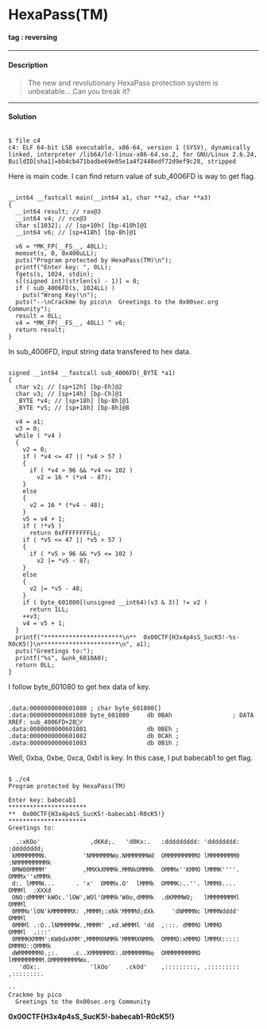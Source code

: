# **HexaPass(TM)**

#### tag : reversing

-----------------------------------------------

#### Description

>The new and revolutionary HexaPass protection system is unbeatable... Can you break it?

-----------------------------------------------

#### Solution

~~~

$ file c4
c4: ELF 64-bit LSB executable, x86-64, version 1 (SYSV), dynamically linked, interpreter /lib64/ld-linux-x86-64.so.2, for GNU/Linux 2.6.24, BuildID[sha1]=bb4cb471badbe69e05e1a4f2448edf72d9ef9c28, stripped

~~~

Here is main code. I can find return value of sub_4006FD is way to get flag.

~~~

__int64 __fastcall main(__int64 a1, char **a2, char **a3)
{
  __int64 result; // rax@3
  __int64 v4; // rcx@3
  char s[1032]; // [sp+10h] [bp-410h]@1
  __int64 v6; // [sp+418h] [bp-8h]@1

  v6 = *MK_FP(__FS__, 40LL);
  memset(s, 0, 0x400uLL);
  puts("Program protected by HexaPass(TM)\n");
  printf("Enter key: ", 0LL);
  fgets(s, 1024, stdin);
  s[(signed int)(strlen(s) - 1)] = 0;
  if ( sub_4006FD(s, 1024LL) )
    puts("Wrong Key!\n");
  puts("--\nCrackme by pico\n  Greetings to the 0x00sec.org Community");
  result = 0LL;
  v4 = *MK_FP(__FS__, 40LL) ^ v6;
  return result;
}

~~~

In sub_4006FD, input string data transfered to hex data.

~~~

signed __int64 __fastcall sub_4006FD(_BYTE *a1)
{
  char v2; // [sp+12h] [bp-Eh]@2
  char v3; // [sp+14h] [bp-Ch]@1
  _BYTE *v4; // [sp+18h] [bp-8h]@1
  _BYTE *v5; // [sp+18h] [bp-8h]@8

  v4 = a1;
  v3 = 0;
  while ( *v4 )
  {
    v2 = 0;
    if ( *v4 <= 47 || *v4 > 57 )
    {
      if ( *v4 > 96 && *v4 <= 102 )
        v2 = 16 * (*v4 - 87);
    }
    else
    {
      v2 = 16 * (*v4 - 48);
    }
    v5 = v4 + 1;
    if ( !*v5 )
      return 0xFFFFFFFFLL;
    if ( *v5 <= 47 || *v5 > 57 )
    {
      if ( *v5 > 96 && *v5 <= 102 )
        v2 |= *v5 - 87;
    }
    else
    {
      v2 |= *v5 - 48;
    }
    if ( byte_601080[(unsigned __int64)(v3 & 3)] != v2 )
      return 1LL;
    ++v3;
    v4 = v5 + 1;
  }
  printf("**********************\n**  0x00CTF{H3x4p4sS_SucK5!-%s-R0cK5!}\n**********************\n", a1);
  puts("Greetings to:");
  printf("%s", &unk_6010A0);
  return 0LL;
}

~~~

I follow byte_601080 to get hex data of key.

~~~

.data:0000000000601080 ; char byte_601080[]
.data:0000000000601080 byte_601080     db 0BAh                 ; DATA XREF: sub_4006FD+28r
.data:0000000000601081                 db 0BEh ;
.data:0000000000601082                 db 0CAh ;
.data:0000000000601083                 db 0B1h ;

~~~

Well, 0xba, 0xbe, 0xca, 0xb1 is key. In this case, I put babecab1 to get flag.

~~~

$ ./c4
Program protected by HexaPass(TM)

Enter key: babecab1
**********************
**  0x00CTF{H3x4p4sS_SucK5!-babecab1-R0cK5!}
**********************
Greetings to:

  .:xKOo'              ,dKKd;.   'd0Kx:.   :ddddddddd: 'dddddddd:   :dddddddd;  
 kMMMMMMMN.          'NMMMMMMWo.NMMMMMMWd  OMMMMMMMMMO lMMMMMMMM0 :NMMMMMMMMMk  
 0MW00MMMM'          ,MMXkXMMMk.MMNkOMMMk  OMMMx''KMMO lMMMK''''. OMMMx''xMMMk  
 d:. lMMMW...      . 'x'  OMMMx.O'  lMMMk  OMMMK:..''. lMMM0....  OMMMl  :XXXd  
 ONO:dMMMM'kWOc.'lOW',WOl'OMMMk'W0o,dMMMk  .dKMMMWO;   lMMMMMMMMl OMMMl         
 0MMMo'lON'kMMMMMMX: ,MMMM;:xNk'MMMMd;dXk     'dNMMMNc lMMMNdddd' OMMMl         
 0MMMl .:O..lNMMMMMW.,MMMM' ,xd.WMMMl 'dd  ,:::. dMMMO lMMMO      OMMMl  .:::'  
 0MMMKKMMM':KW0dxKMM',MMMM0NMMk'MMMMXNMMk  OMMMO:xMMMO lMMMX::::: OMMMO::OMMMk  
 dWMMMMMM0.;:.    .c..XMMMMMMX:.0MMMMMMNo  OMMMMMMMMMO lMMMMMMMMM.OMMMMMMMMWx.  
   'dOx:.              'lkOo'    .ckOd'    ,:::::::::, .::::::::: ,::::::::.    

--
Crackme by pico
  Greetings to the 0x00sec.org Community

~~~

**0x00CTF{H3x4p4sS_SucK5!-babecab1-R0cK5!}**
